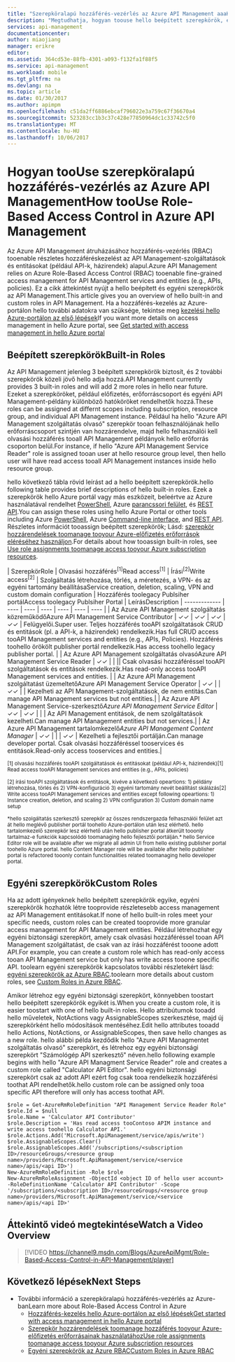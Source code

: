 ```yaml
---
title: "Szerepköralapú hozzáférés-vezérlés az Azure API Management aaaHow tooUse |} Microsoft Docs"
description: "Megtudhatja, hogyan toouse hello beépített szerepkörök, és hozzon létre egyéni szerepkörök az Azure API Management"
services: api-management
documentationcenter: 
author: miaojiang
manager: erikre
editor: 
ms.assetid: 364cd53e-88fb-4301-a093-f132fa1f88f5
ms.service: api-management
ms.workload: mobile
ms.tgt_pltfrm: na
ms.devlang: na
ms.topic: article
ms.date: 01/30/2017
ms.author: apimpm
ms.openlocfilehash: c51da2ff6886ebcaf796022e3a759c67f36670a4
ms.sourcegitcommit: 523283cc1b3c37c428e77850964dc1c33742c5f0
ms.translationtype: MT
ms.contentlocale: hu-HU
ms.lasthandoff: 10/06/2017
---
```

# <a name="how-toouse-role-based-access-control-in-azure-api-management"></a><span data-ttu-id="fe27f-103">Hogyan tooUse szerepköralapú hozzáférés-vezérlés az Azure API Management</span><span class="sxs-lookup"><span data-stu-id="fe27f-103">How tooUse Role-Based Access Control in Azure API Management</span></span>
<span data-ttu-id="fe27f-104">Az Azure API Management átruházásához hozzáférés-vezérlés (RBAC) tooenable részletes hozzáféréskezelést az API Management-szolgáltatások és entitásokat (például API-k, házirendek) alapul.</span><span class="sxs-lookup"><span data-stu-id="fe27f-104">Azure API Management relies on Azure Role-Based Access Control (RBAC) tooenable fine-grained access management for API Management services and entities (e.g., APIs, policies).</span></span> <span data-ttu-id="fe27f-105">Ez a cikk áttekintést nyújt a hello beépített és egyéni szerepkörök az API Management.</span><span class="sxs-lookup"><span data-stu-id="fe27f-105">This article gives you an overview of hello built-in and custom roles in API Management.</span></span> <span data-ttu-id="fe27f-106">Ha a hozzáférés-kezelés az Azure-portálon hello további adatokra van szüksége, tekintse meg [kezelési hello Azure-portálon az első lépések](https://azure.microsoft.com/en-us/documentation/articles/role-based-access-control-what-is/)</span><span class="sxs-lookup"><span data-stu-id="fe27f-106">If you want more details on access management in hello Azure portal, see [Get started with access management in hello Azure portal](https://azure.microsoft.com/en-us/documentation/articles/role-based-access-control-what-is/)</span></span>

## <a name="built-in-roles"></a><span data-ttu-id="fe27f-107">Beépített szerepkörök</span><span class="sxs-lookup"><span data-stu-id="fe27f-107">Built-in Roles</span></span>
<span data-ttu-id="fe27f-108">Az API Management jelenleg 3 beépített szerepkörök biztosít, és 2 további szerepkörök közeli jövő hello adja hozzá.</span><span class="sxs-lookup"><span data-stu-id="fe27f-108">API Management currently provides 3 built-in roles and will add 2 more roles in hello near future.</span></span> <span data-ttu-id="fe27f-109">Ezeket a szerepköröket, például előfizetés, erőforráscsoport és egyéni API Management-példány különböző hatóköröket rendelhetők hozzá.</span><span class="sxs-lookup"><span data-stu-id="fe27f-109">These roles can be assigned at differnt scopes including subscription, resource group, and individual API Management instance.</span></span> <span data-ttu-id="fe27f-110">Például ha hello "Azure API Management szolgáltatás olvasó" szerepkör tooan felhasználójának hello erőforráscsoport szintjén van hozzárendelve, majd hello felhasználói kell olvasási hozzáférés tooall API Management példányok hello erőforrás csoporton belül.</span><span class="sxs-lookup"><span data-stu-id="fe27f-110">For instance, if hello "Azure API Management Service Reader" role is assigned tooan user at hello resource group level, then hello user will have read access tooall API Management instances inside hello resource group.</span></span> 

<span data-ttu-id="fe27f-111">hello következő tábla rövid leírást ad a hello beépített szerepkörök.</span><span class="sxs-lookup"><span data-stu-id="fe27f-111">hello following table provides brief descriptions of hello built-in roles.</span></span> <span data-ttu-id="fe27f-112">Ezek a szerepkörök hello Azure portál vagy más eszközeit, beleértve az Azure használatával rendelhet [PowerShell](https://docs.microsoft.com/en-us/azure/active-directory/role-based-access-control-manage-access-powershell), Azure [parancssori felület](https://docs.microsoft.com/en-us/azure/active-directory/role-based-access-control-manage-access-azure-cli), és [REST API](https://docs.microsoft.com/en-us/azure/active-directory/role-based-access-control-manage-access-rest).</span><span class="sxs-lookup"><span data-stu-id="fe27f-112">You can assign these roles using hello Azure Portal or other tools including Azure [PowerShell](https://docs.microsoft.com/en-us/azure/active-directory/role-based-access-control-manage-access-powershell), Azure [Command-line interface](https://docs.microsoft.com/en-us/azure/active-directory/role-based-access-control-manage-access-azure-cli), and [REST API](https://docs.microsoft.com/en-us/azure/active-directory/role-based-access-control-manage-access-rest).</span></span> <span data-ttu-id="fe27f-113">Részletes információt tooassign beépített szerepkörök; Lásd: [szerepkör hozzárendelések toomanage tooyour Azure-előfizetés erőforrások eléréséhez használjon](https://azure.microsoft.com/en-us/documentation/articles/role-based-access-control-what-is/).</span><span class="sxs-lookup"><span data-stu-id="fe27f-113">For details about how tooassign built-in roles, see [Use role assignments toomanage access tooyour Azure subscription resources](https://azure.microsoft.com/en-us/documentation/articles/role-based-access-control-what-is/).</span></span>

| <span data-ttu-id="fe27f-114">Szerepkör</span><span class="sxs-lookup"><span data-stu-id="fe27f-114">Role</span></span>          | <span data-ttu-id="fe27f-115">Olvasási hozzáférés<sup>[1]</sup></span><span class="sxs-lookup"><span data-stu-id="fe27f-115">Read access<sup>[1]</sup></span></span> | <span data-ttu-id="fe27f-116">Írási<sup>[2]</sup></span><span class="sxs-lookup"><span data-stu-id="fe27f-116">Write access<sup>[2]</sup></span></span> | <span data-ttu-id="fe27f-117">Szolgáltatás létrehozása, törlés, a méretezés, a VPN- és az egyéni tartomány beállítása</span><span class="sxs-lookup"><span data-stu-id="fe27f-117">Service creation, deletion, scaling, VPN and custom domain configuration</span></span> | <span data-ttu-id="fe27f-118">Hozzáférés toolegacy Publsiher portál</span><span class="sxs-lookup"><span data-stu-id="fe27f-118">Access toolegacy Publsiher Portal</span></span> | <span data-ttu-id="fe27f-119">Leírás</span><span class="sxs-lookup"><span data-stu-id="fe27f-119">Description</span></span>
| ------------- | ---- | ---- | ---- | ---- | ---- | ---- |
| <span data-ttu-id="fe27f-120">Az Azure API Management szolgáltatás közreműködő</span><span class="sxs-lookup"><span data-stu-id="fe27f-120">Azure API Management Service Contributor</span></span> | <span data-ttu-id="fe27f-121">✓</span><span class="sxs-lookup"><span data-stu-id="fe27f-121">✓</span></span> | <span data-ttu-id="fe27f-122">✓</span><span class="sxs-lookup"><span data-stu-id="fe27f-122">✓</span></span> | <span data-ttu-id="fe27f-123">✓</span><span class="sxs-lookup"><span data-stu-id="fe27f-123">✓</span></span> | <span data-ttu-id="fe27f-124">✓</span><span class="sxs-lookup"><span data-stu-id="fe27f-124">✓</span></span> | <span data-ttu-id="fe27f-125">Felügyelői.</span><span class="sxs-lookup"><span data-stu-id="fe27f-125">Super user.</span></span> <span data-ttu-id="fe27f-126">Teljes hozzáférés tooAPI szolgáltatások CRUD és entitások (pl. a API-k, a házirendek) rendelkezik.</span><span class="sxs-lookup"><span data-stu-id="fe27f-126">Has full CRUD access tooAPI Management services and entities (e.g., APIs, Policies).</span></span> <span data-ttu-id="fe27f-127">Hozzáférés toohello örökölt publisher portál rendelkezik.</span><span class="sxs-lookup"><span data-stu-id="fe27f-127">Has access toohello legacy publisher portal.</span></span> |
| <span data-ttu-id="fe27f-128">Az Azure API Management szolgáltatás olvasó</span><span class="sxs-lookup"><span data-stu-id="fe27f-128">Azure API Management Service Reader</span></span> | <span data-ttu-id="fe27f-129">✓</span><span class="sxs-lookup"><span data-stu-id="fe27f-129">✓</span></span> | | || <span data-ttu-id="fe27f-130">Csak olvasási hozzáféréssel tooAPI szolgáltatások és entitások rendelkezik.</span><span class="sxs-lookup"><span data-stu-id="fe27f-130">Has read-only access tooAPI Management services and entities.</span></span> |
| <span data-ttu-id="fe27f-131">Az Azure API Management szolgáltatást üzemeltető</span><span class="sxs-lookup"><span data-stu-id="fe27f-131">Azure API Management Service Operator</span></span> | <span data-ttu-id="fe27f-132">✓</span><span class="sxs-lookup"><span data-stu-id="fe27f-132">✓</span></span> | | <span data-ttu-id="fe27f-133">✓</span><span class="sxs-lookup"><span data-stu-id="fe27f-133">✓</span></span> | | <span data-ttu-id="fe27f-134">Kezelheti az API Management-szolgáltatások, de nem entitás.</span><span class="sxs-lookup"><span data-stu-id="fe27f-134">Can manage API Management services but not entities.</span></span>|
| <span data-ttu-id="fe27f-135">Az Azure API Management Service-szerkesztő<sup>*</sup></span><span class="sxs-lookup"><span data-stu-id="fe27f-135">Azure API Management Service Editor<sup>*</sup></span></span> | <span data-ttu-id="fe27f-136">✓</span><span class="sxs-lookup"><span data-stu-id="fe27f-136">✓</span></span> | <span data-ttu-id="fe27f-137">✓</span><span class="sxs-lookup"><span data-stu-id="fe27f-137">✓</span></span> | |  | <span data-ttu-id="fe27f-138">Az API Management entitások, de nem szolgáltatások kezelheti.</span><span class="sxs-lookup"><span data-stu-id="fe27f-138">Can manage API Management entities but not services.</span></span>|
| <span data-ttu-id="fe27f-139">Az Azure API Management tartalomkezelő<sup>*</sup></span><span class="sxs-lookup"><span data-stu-id="fe27f-139">Azure API Management Content Manager<sup>*</sup></span></span> | <span data-ttu-id="fe27f-140">✓</span><span class="sxs-lookup"><span data-stu-id="fe27f-140">✓</span></span> | | | <span data-ttu-id="fe27f-141">✓</span><span class="sxs-lookup"><span data-stu-id="fe27f-141">✓</span></span> | <span data-ttu-id="fe27f-142">Kezelheti a fejlesztői portálján.</span><span class="sxs-lookup"><span data-stu-id="fe27f-142">Can manage developer portal.</span></span> <span data-ttu-id="fe27f-143">Csak olvasási hozzáféréssel tooservices és entitások.</span><span class="sxs-lookup"><span data-stu-id="fe27f-143">Read-only access tooservices and entities.</span></span>|

<span data-ttu-id="fe27f-144"><sup>[1] olvasási hozzáférés tooAPI szolgáltatások és entitásokat (például API-k, házirendek)</sup></span><span class="sxs-lookup"><span data-stu-id="fe27f-144"><sup>[1] Read access tooAPI Management services and entities (e.g., APIs, policies)</sup></span></span>

<span data-ttu-id="fe27f-145"><sup>[2] írási tooAPI szolgáltatások és entitások, kivéve a következő opeartions: 1) példány létrehozása, törlés és 2) VPN-konfiguráció 3) egyéni tartomány nevét beállítást skálázás</sup></span><span class="sxs-lookup"><span data-stu-id="fe27f-145"><sup>[2] Write access tooAPI Management services and entities except following opeartions: 1) Instance creation, deletion, and scaling 2) VPN configuration  3) Custom domain name setup</sup></span></span>

<span data-ttu-id="fe27f-146"><sup>\*hello szolgáltatás szerkesztő szerepkör az összes rendszergazda felhasználói felület azt át hello meglévő publisher portál toohello Azure-portálon után lesz elérhető. hello tartalomkezelő szerepkör lesz elérhető után hello publisher portal átkerült tooonly tartalmaz-e funkciók kapcsolódó toomanaging hello fejlesztői portálján.</sup></span><span class="sxs-lookup"><span data-stu-id="fe27f-146"><sup>\* hello Service Editor role will be available after we migrate all admin UI from hello existing publisher portal toohello Azure portal. hello Content Manager role will be available after hello publisher portal is refactored tooonly contain functionalities related toomanaging hello developer portal.</sup></span></span>  


## <a name="custom-roles"></a><span data-ttu-id="fe27f-147">Egyéni szerepkörök</span><span class="sxs-lookup"><span data-stu-id="fe27f-147">Custom Roles</span></span>
<span data-ttu-id="fe27f-148">Ha az adott igényeknek hello beépített szerepkörök egyike, egyéni szerepkörök hozhatók létre tooprovide részletesebb access management az API Management entitásokat.</span><span class="sxs-lookup"><span data-stu-id="fe27f-148">If none of hello built-in roles meet your specific needs, custom roles can be created tooprovide more granular access management for API Management entities.</span></span> <span data-ttu-id="fe27f-149">Például létrehozhat egy egyéni biztonsági szerepkört, amely csak olvasási hozzáféréssel tooan API Management szolgáltatást, de csak van az írási hozzáférést tooone adott API.</span><span class="sxs-lookup"><span data-stu-id="fe27f-149">For example, you can create a custom role which has read-only access tooan API Management service but only has write access tooone specific API.</span></span> <span data-ttu-id="fe27f-150">toolearn egyéni szerepkörök kapcsolatos további részletekért lásd: [egyéni szerepkörök az Azure RBAC](https://docs.microsoft.com/en-us/azure/active-directory/role-based-access-control-custom-roles).</span><span class="sxs-lookup"><span data-stu-id="fe27f-150">toolearn more details about custom roles, see [Custom Roles in Azure RBAC](https://docs.microsoft.com/en-us/azure/active-directory/role-based-access-control-custom-roles).</span></span> 

<span data-ttu-id="fe27f-151">Amikor létrehoz egy egyéni biztonsági szerepkört, könnyebben toostart hello beépített szerepkörök egyikét is.</span><span class="sxs-lookup"><span data-stu-id="fe27f-151">When you create a custom role, it is easier toostart with one of hello built-in roles.</span></span> <span data-ttu-id="fe27f-152">Hello attribútumok tooadd hello műveletek, NotActions vagy AssignableScopes szerkesztése, majd új szerepkörként hello módosítások mentéséhez.</span><span class="sxs-lookup"><span data-stu-id="fe27f-152">Edit hello attributes tooadd hello Actions, NotActions, or AssignableScopes, then save hello changes as a new role.</span></span> <span data-ttu-id="fe27f-153">hello alábbi példa kezdődik hello "Azure API Managmentet szolgáltatás olvasó" szerepkört, és létrehoz egy egyéni biztonsági szerepkört "Számológép API szerkesztő" néven.</span><span class="sxs-lookup"><span data-stu-id="fe27f-153">hello following example begins with hello "Azure API Managment Service Reader" role and creates a custom role called "Calculator API Editor".</span></span> <span data-ttu-id="fe27f-154">hello egyéni biztonsági szerepkört csak az adott API ezért fog csak tooa rendelkezik hozzáférési toothat API rendelhetők.</span><span class="sxs-lookup"><span data-stu-id="fe27f-154">hello custom role can be assigned only tooa specific API therefore will only has access toothat API.</span></span> 

```
$role = Get-AzureRmRoleDefinition "API Management Service Reader Role"
$role.Id = $null
$role.Name = 'Calculator API Contributor'
$role.Description = 'Has read access tooContoso APIM instance and write access toohello Calculator API.'
$role.Actions.Add('Microsoft.ApiManagement/service/apis/write')
$role.AssignableScopes.Clear()
$role.AssignableScopes.Add('/subscriptions/<subscription ID>/resourceGroups/<resource group name>/providers/Microsoft.ApiManagement/service/<service name>/apis/<api ID>')
New-AzureRmRoleDefinition -Role $role
New-AzureRmRoleAssignment -ObjectId <object ID of hello user account> -RoleDefinitionName 'Calculator API Contributor' -Scope '/subscriptions/<subscription ID>/resourceGroups/<resource group name>/providers/Microsoft.ApiManagement/service/<service name>/apis/<api ID>'
```

## <a name="watch-a-video-overview"></a><span data-ttu-id="fe27f-155">Áttekintő videó megtekintése</span><span class="sxs-lookup"><span data-stu-id="fe27f-155">Watch a Video Overview</span></span>

> [!VIDEO https://channel9.msdn.com/Blogs/AzureApiMgmt/Role-Based-Access-Control-in-API-Management/player]
> 
> 

## <a name="next-steps"></a><span data-ttu-id="fe27f-156">Következő lépések</span><span class="sxs-lookup"><span data-stu-id="fe27f-156">Next Steps</span></span>

* <span data-ttu-id="fe27f-157">További információ a szerepköralapú hozzáférés-vezérlés az Azure-ban</span><span class="sxs-lookup"><span data-stu-id="fe27f-157">Learn more about Role-Based Access Control in Azure</span></span>
  * [<span data-ttu-id="fe27f-158">Hozzáférés-kezelés hello Azure-portálon az első lépések</span><span class="sxs-lookup"><span data-stu-id="fe27f-158">Get started with access management in hello Azure portal</span></span>](https://azure.microsoft.com/en-us/documentation/articles/role-based-access-control-what-is/)
  * [<span data-ttu-id="fe27f-159">Szerepkör hozzárendelések toomanage hozzáférés tooyour Azure-előfizetés erőforrásainak használatához</span><span class="sxs-lookup"><span data-stu-id="fe27f-159">Use role assignments toomanage access tooyour Azure subscription resources</span></span>](https://azure.microsoft.com/en-us/documentation/articles/role-based-access-control-what-is/)
  * [<span data-ttu-id="fe27f-160">Egyéni szerepkörök az Azure RBAC</span><span class="sxs-lookup"><span data-stu-id="fe27f-160">Custom Roles in Azure RBAC</span></span>](https://docs.microsoft.com/en-us/azure/active-directory/role-based-access-control-custom-roles)
